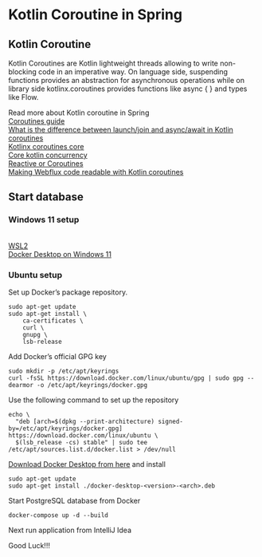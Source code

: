 # Kotlin Coroutine in Spring

## Kotlin Coroutine

Kotlin Coroutines are Kotlin lightweight threads allowing to write non-blocking code in an imperative way. On language
side, suspending functions provides an abstraction for asynchronous operations while on library side kotlinx.coroutines
provides functions like async { } and types like Flow.

Read more about Kotlin coroutine in Spring
\
[Coroutines guide](https://kotlinlang.org/docs/coroutines-guide.html)
\
[What is the difference between launch/join and async/await in Kotlin coroutines](https://stackoverflow.com/questions/46226518/what-is-the-difference-between-launch-join-and-async-await-in-kotlin-coroutines)
\
[Kotlinx coroutines core](https://github.com/Kotlin/kotlinx.coroutines/tree/master/kotlinx-coroutines-core)
\
[Core kotlin concurrency](https://github.com/turuuboldoo/core-kotlin-modules/tree/main/core-kotlin-concurrency)
\
[Reactive or Coroutines](https://medium.com/digitalfrontiers/reactive-or-coroutines-between-a-rock-and-a-hard-place-6a41a151195a)
\
[Making Webflux code readable with Kotlin coroutines](https://blog.allegro.tech/2020/02/webflux-and-coroutines.html)

## Start database

### Windows 11 setup

\
[WSL2](https://docs.microsoft.com/en-us/windows/wsl/install)
\
[Docker Desktop on Windows 11](https://docs.docker.com/desktop/install/windows-install/)

### Ubuntu setup

Set up Docker’s package repository.

```
sudo apt-get update
sudo apt-get install \
    ca-certificates \
    curl \
    gnupg \
    lsb-release
```

Add Docker’s official GPG key

```
sudo mkdir -p /etc/apt/keyrings
curl -fsSL https://download.docker.com/linux/ubuntu/gpg | sudo gpg --dearmor -o /etc/apt/keyrings/docker.gpg
```

Use the following command to set up the repository

```
echo \
  "deb [arch=$(dpkg --print-architecture) signed-by=/etc/apt/keyrings/docker.gpg] https://download.docker.com/linux/ubuntu \
  $(lsb_release -cs) stable" | sudo tee /etc/apt/sources.list.d/docker.list > /dev/null
```

[Download Docker Desktop from here](https://docs.docker.com/desktop/install/linux-install/) and install

```
sudo apt-get update
sudo apt-get install ./docker-desktop-<version>-<arch>.deb
```

Start PostgreSQL database from Docker

```
docker-compose up -d --build
```

Next run application from IntelliJ Idea

Good Luck!!!
